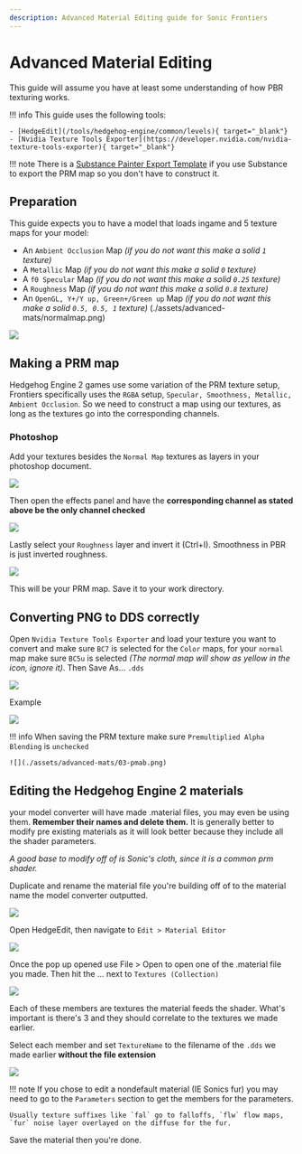 ```yaml
---
description: Advanced Material Editing guide for Sonic Frontiers
---
```

# Advanced Material Editing

This guide will assume you have at least some understanding of how PBR texturing works.

!!! info
    This guide uses the following tools:

    - [HedgeEdit](/tools/hedgehog-engine/common/levels){ target="_blank"}
    - [Nvidia Texture Tools Exporter](https://developer.nvidia.com/nvidia-texture-tools-exporter){ target="_blank"}

!!! note
    There is a [Substance Painter Export Template](./assets/advanced-mats/Frontiers_PRM1.spexp) if you use Substance to export the PRM map so you don't have to construct it.

## Preparation
This guide expects you to have a model that loads ingame and 5 texture maps for your model:

- An `Ambient Occlusion` Map *(if you do not want this make a solid `1` texture)*
- A `Metallic` Map *(if you do not want this make a solid `0` texture)*
- A `f0 Specular` Map *(if you do not want this make a solid `0.25` texture)*
- A `Roughness` Map *(if you do not want this make a solid `0.8` texture)*
- An `OpenGL, Y+/Y up, Green+/Green up` Map *(if you do not want this make a solid `0.5, 0.5, 1` texture)* (./assets/advanced-mats/normalmap.png)

![](./assets/advanced-mats/01-textures.png)

## Making a PRM map
Hedgehog Engine 2 games use some variation of the PRM texture setup, Frontiers specifically uses the `RGBA` setup, `Specular, Smoothness, Metallic, Ambient Occlusion`. So we need to construct a map using our textures, as long as the textures go into the corresponding channels.

### Photoshop
Add your textures besides the `Normal Map` textures as layers in your photoshop document.

![](./assets/advanced-mats/02-ps-layers.png)

Then open the effects panel and have the **corresponding channel as stated above be the only channel checked**

![](./assets/advanced-mats/02-ps-blending.png)

Lastly select your `Roughness` layer and invert it (Ctrl+I). Smoothness in PBR is just inverted roughness.

![](./assets/advanced-mats/02-ps-finalprm.png)

This will be your PRM map. Save it to your work directory.

## Converting PNG to DDS correctly
Open `Nvidia Texture Tools Exporter` and load your texture you want to convert and make sure `BC7` is selected for the `Color` maps, for your `normal` map make sure `BC5u` is selected *(The normal map will show as yellow in the icon, ignore it)*. Then Save As... `.dds`

![](./assets/advanced-mats/03-nvtt.png)

Example

![](./assets/advanced-mats/03-finaldds.png)


!!! info
    When saving the PRM texture make sure `Premultiplied Alpha Blending` is `unchecked`

    ![](./assets/advanced-mats/03-pmab.png)

## Editing the Hedgehog Engine 2 materials

your model converter will have made .material files, you may even be using them. **Remember their names and delete them.** It is generally better to modify pre existing materials as it will look better because they include all the shader parameters.

*A good base to modify off of is Sonic's cloth, since it is a common prm shader.*

Duplicate and rename the material file you're building off of to the material name the model converter outputted.

![](./assets/advanced-mats/04-mats.png)

Open HedgeEdit, then navigate to `Edit > Material Editor`

![](./assets/advanced-mats/04-he.png)

Once the pop up opened use File > Open to open one of the .material file you made. Then hit the ... next to `Textures (Collection)`

![](./assets/advanced-mats/04-tex.png)

Each of these members are textures the material feeds the shader. What's important is there's 3 and they should correlate to the textures we made earlier.

Select each member and set `TextureName` to the filename of the `.dds` we made earlier **without the file extension**

![](./assets/advanced-mats/04-texedit.png)


!!! note
    If you chose to edit a nondefault material (IE Sonics fur) you may need to go to the `Parameters` section to get the members for the parameters.

    Usually texture suffixes like `fal` go to falloffs, `flw` flow maps, `fur` noise layer overlayed on the diffuse for the fur.

Save the material then you're done.

